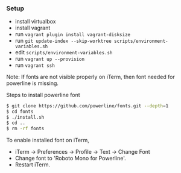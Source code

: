 ### Setup

- install virtualbox
- install vagrant
- run `vagrant plugin install vagrant-disksize`
- run `git update-index --skip-worktree scripts/environment-variables.sh`
- edit `scripts/environment-variables.sh`
- run `vagrant up --provision`
- run `vagrant ssh`


Note: If fonts are not visible properly on iTerm, then font needed for powerline is missing.

Steps to install powerline font
```bash
$ git clone https://github.com/powerline/fonts.git --depth=1
$ cd fonts
$ ./install.sh
$ cd ..
$ rm -rf fonts
```

To enable installed font on iTerm, 
- iTerm -> Preferences -> Profile -> Text -> Change Font
- Change font to 'Roboto Mono for Powerline'.
- Restart iTerm.

